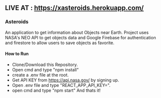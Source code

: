 ## LIVE AT : https://xasteroids.herokuapp.com/

### Asteroids
An application to get information about Objects near Earth.
Project uses NASA's NEO API to get objects data and Google Firebase for authentication and firestore to allow users to save objects as favorite.

#### How to Run
* Clone/Download this Repository.
* Open cmd and type "npm install"
* create a .env file at the root.
* Get API KEY from https://api.nasa.gov/ by signing up.
* Open .env file and type "REACT_APP_API_KEY=<YOURAPIKEY>".
* open cmd and type "npm start"
  And thats it!
